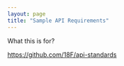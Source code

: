 ```yaml
---
layout: page
title: "Sample API Requirements"
---
```


What this is for?  


https://github.com/18F/api-standards
